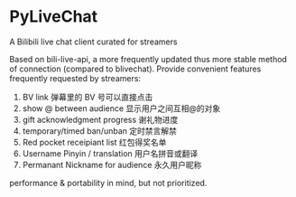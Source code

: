 # PyLiveChat
A Bilibili live chat client curated for streamers

Based on bili-live-api, a more frequently updated thus more stable method of connection (compared to blivechat). 
Provide convenient features frequently requested by streamers:
1. BV link 弹幕里的 BV 号可以直接点击
2. show @ between audience 显示用户之间互相@的对象
3. gift acknowledgment progress 谢礼物进度
4. temporary/timed ban/unban 定时禁言解禁
5. Red pocket receipiant list 红包得奖名单
6. Username Pinyin / translation 用户名拼音或翻译
7. Permanant Nickname for audience 永久用户昵称

performance & portability in mind, but not prioritized.
